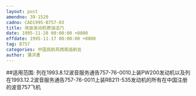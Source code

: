 ```yaml
---
layout: post
amendno: 39-1520
cadno: CAD1995-B757-03
title: 改装发动机燃油活门
date: 1995-11-28 00:00:00 +0800
effdate: 1995-11-17 00:00:00 +0800
tag: B757
categories: 中国民航局西南适航处
author: 蒲洪勇
---
```


##适用范围:
列在1993.8.12波音服务通告757-76-0010上装PW200发动机以及列在1993.12.2波音服务通告757-76-0011上装RB211-535发动机的所有在中国注册的波音757飞机

